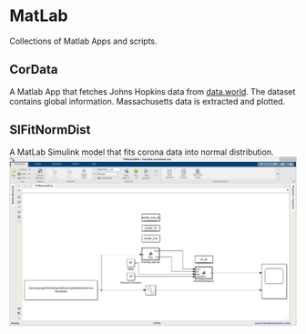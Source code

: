 # MatLab

Collections of Matlab Apps and scripts.

## CorData
A Matlab App that fetches Johns Hopkins data from [data.world](https://data.world/covid-19-data-resource-hub/covid-19-case-counts). 
The dataset contains global information. Massachusetts data is extracted and plotted. 

## SlFitNormDist
A MatLab Simulink model that fits corona data into normal distribution.
![model](SlFitNormDist/images/SimulinkModel.png)
